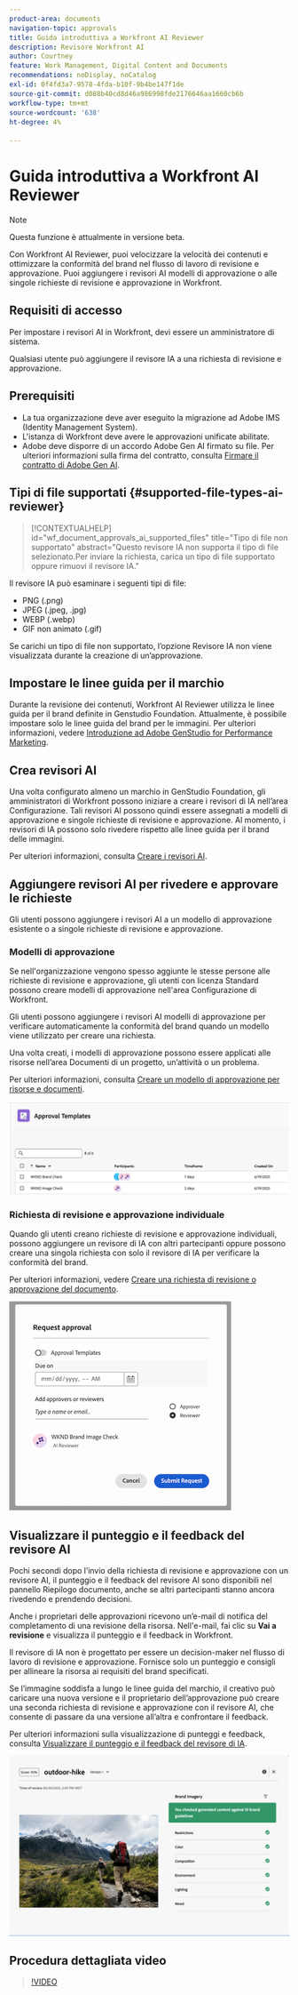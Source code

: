 ```yaml
---
product-area: documents
navigation-topic: approvals
title: Guida introduttiva a Workfront AI Reviewer
description: Revisore Workfront AI
author: Courtney
feature: Work Management, Digital Content and Documents
recommendations: noDisplay, noCatalog
exl-id: 0f4fd3a7-9578-4fda-b10f-9b4be147f1de
source-git-commit: d088b40cd8d46a986998fde2176646aa1660cb6b
workflow-type: tm+mt
source-wordcount: '638'
ht-degree: 4%

---
```


# Guida introduttiva a Workfront AI Reviewer

>[!NOTE]
>
>Questa funzione è attualmente in versione beta.

Con Workfront AI Reviewer, puoi velocizzare la velocità dei contenuti e ottimizzare la conformità del brand nel flusso di lavoro di revisione e approvazione. Puoi aggiungere i revisori AI modelli di approvazione o alle singole richieste di revisione e approvazione in Workfront.

## Requisiti di accesso

Per impostare i revisori AI in Workfront, devi essere un amministratore di sistema.

Qualsiasi utente può aggiungere il revisore IA a una richiesta di revisione e approvazione.


## Prerequisiti

* La tua organizzazione deve aver eseguito la migrazione ad Adobe IMS (Identity Management System).
* L&#39;istanza di Workfront deve avere le approvazioni unificate abilitate.
* Adobe deve disporre di un accordo Adobe Gen AI firmato su file.
Per ulteriori informazioni sulla firma del contratto, consulta [Firmare il contratto di Adobe Gen AI](/help/quicksilver/workfront-basics/ai-assistant/ai-assistant-overview.md#sign-the-adobe-gen-ai-agreement).


## Tipi di file supportati {#supported-file-types-ai-reviewer}

>[!CONTEXTUALHELP]
>id="wf_document_approvals_ai_supported_files"
>title="Tipo di file non supportato"
>abstract="Questo revisore IA non supporta il tipo di file selezionato.Per inviare la richiesta, carica un tipo di file supportato oppure rimuovi il revisore IA."

Il revisore IA può esaminare i seguenti tipi di file:

* PNG (.png)
* JPEG (.jpeg, .jpg)
* WEBP (.webp)
* GIF non animato (.gif)

Se carichi un tipo di file non supportato, l’opzione Revisore IA non viene visualizzata durante la creazione di un’approvazione.

## Impostare le linee guida per il marchio

Durante la revisione dei contenuti, Workfront AI Reviewer utilizza le linee guida per il brand definite in Genstudio Foundation. Attualmente, è possibile impostare solo le linee guida del brand per le immagini. Per ulteriori informazioni, vedere [Introduzione ad Adobe GenStudio for Performance Marketing](https://experienceleague.adobe.com/en/docs/genstudio-for-performance-marketing/user-guide/get-started).


## Crea revisori AI

Una volta configurato almeno un marchio in GenStudio Foundation, gli amministratori di Workfront possono iniziare a creare i revisori di IA nell’area Configurazione. Tali revisori AI possono quindi essere assegnati a modelli di approvazione e singole richieste di revisione e approvazione. Al momento, i revisori di IA possono solo rivedere rispetto alle linee guida per il brand delle immagini.

Per ulteriori informazioni, consulta [Creare i revisori AI](/help/quicksilver/review-and-approve-work/document-reviews-and-approvals/set-up-ai-reviewer.md).

## Aggiungere revisori AI per rivedere e approvare le richieste

Gli utenti possono aggiungere i revisori AI a un modello di approvazione esistente o a singole richieste di revisione e approvazione.

### Modelli di approvazione

Se nell&#39;organizzazione vengono spesso aggiunte le stesse persone alle richieste di revisione e approvazione, gli utenti con licenza Standard possono creare modelli di approvazione nell&#39;area Configurazione di Workfront.

Gli utenti possono aggiungere i revisori AI modelli di approvazione per verificare automaticamente la conformità del brand quando un modello viene utilizzato per creare una richiesta.

Una volta creati, i modelli di approvazione possono essere applicati alle risorse nell’area Documenti di un progetto, un’attività o un problema.

Per ulteriori informazioni, consulta [Creare un modello di approvazione per risorse e documenti](/help/quicksilver/review-and-approve-work/document-reviews-and-approvals/manage-document-approvals/create-approval-template.md).

![elenco di modelli che mostra i revisori AI](assets/ai-review-templates.png)

### Richiesta di revisione e approvazione individuale

Quando gli utenti creano richieste di revisione e approvazione individuali, possono aggiungere un revisore di IA con altri partecipanti oppure possono creare una singola richiesta con solo il revisore di IA per verificare la conformità del brand.

Per ulteriori informazioni, vedere [Creare una richiesta di revisione o approvazione del documento](/help/quicksilver/review-and-approve-work/document-reviews-and-approvals/manage-document-approvals/create-a-document-approval.md).


![Revisore IA aggiunto alla richiesta di approvazione individuale](assets/ad-ai-reviewer-to-request.png)

## Visualizzare il punteggio e il feedback del revisore AI

Pochi secondi dopo l’invio della richiesta di revisione e approvazione con un revisore AI, il punteggio e il feedback del revisore AI sono disponibili nel pannello Riepilogo documento, anche se altri partecipanti stanno ancora rivedendo e prendendo decisioni.

Anche i proprietari delle approvazioni ricevono un’e-mail di notifica del completamento di una revisione della risorsa. Nell&#39;e-mail, fai clic su **Vai a revisione** e visualizza il punteggio e il feedback in Workfront.

Il revisore di IA non è progettato per essere un decision-maker nel flusso di lavoro di revisione e approvazione. Fornisce solo un punteggio e consigli per allineare la risorsa ai requisiti del brand specificati.

Se l’immagine soddisfa a lungo le linee guida del marchio, il creativo può caricare una nuova versione e il proprietario dell’approvazione può creare una seconda richiesta di revisione e approvazione con il revisore AI, che consente di passare da una versione all’altra e confrontare il feedback.

Per ulteriori informazioni sulla visualizzazione di punteggi e feedback, consulta [Visualizzare il punteggio e il feedback del revisore di IA](/help/quicksilver/review-and-approve-work/document-reviews-and-approvals/view-ai-reviewer-feedback.md).


![Feedback revisore IA](assets/ai-reviewer-feedback.png)


## Procedura dettagliata video

>[!VIDEO](https://video.tv.adobe.com/v/3470847/)